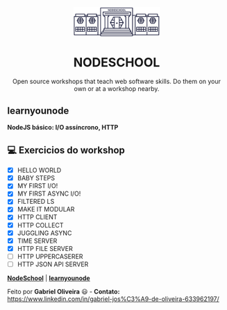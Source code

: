 <p align="center">
  <img src="./.github/schoolhouse.png" width="200">
</p>

<h1 align="center">NODESCHOOL</h1>
<p align="center">Open source workshops that teach web software skills. Do them on your own or at a workshop nearby.</p>

## learnyounode
**NodeJS básico: I/O assíncrono, HTTP**

## :computer: Exercicios do workshop

- [X] HELLO WORLD
- [X] BABY STEPS
- [X] MY FIRST I/O!
- [X] MY FIRST ASYNC I/O!
- [X] FILTERED LS
- [X] MAKE IT MODULAR
- [X] HTTP CLIENT
- [X] HTTP COLLECT
- [X] JUGGLING ASYNC 
- [X] TIME SERVER
- [X] HTTP FILE SERVER
- [ ] HTTP UPPERCASERER
- [ ] HTTP JSON API SERVER

**[NodeSchool](https://nodeschool.io/)** |
**[learnyounode](https://github.com/workshopper/learnyounode)**

Feito por **Gabriel Oliveira** :smiley: - **Contato:** <a href="https://www.linkedin.com/in/gabriel-jos%C3%A9-de-oliveira-633962197/">https://www.linkedin.com/in/gabriel-jos%C3%A9-de-oliveira-633962197/</a>

